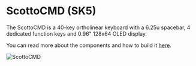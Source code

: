 # ScottoCMD (SK5)

The ScottoCMD is a 40-key ortholinear keyboard with a 6.25u spacebar, 4 dedicated function keys and 0.96" 128x64 OLED display.

You can read more about the components and how to build it [here](https://scottokeebs.com/blogs/keyboards/scottocmd-handwired-keyboard).

![ScottoCMD](https://user-images.githubusercontent.com/8194147/192900299-f6227d48-331e-4243-8184-eb7e63fac02b.jpg)
